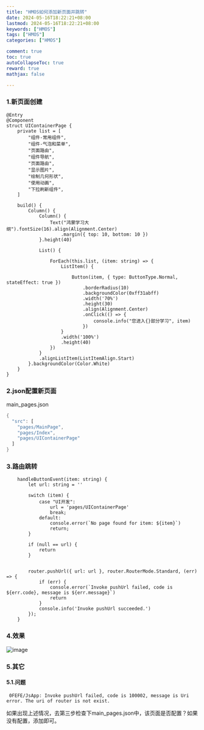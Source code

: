 ```yaml
---
title: "HMOS如何添加新页面并跳转"
date: 2024-05-16T18:22:21+08:00
lastmod: 2024-05-16T18:22:21+08:00
keywords: ["HMOS"]
tags: ["HMOS"]
categories: ["HMOS"]

comment: true
toc: true
autoCollapseToc: true
reward: true
mathjax: false

---
```


<!--more-->

### 1.新页面创建

```arkts
@Entry
@Component
struct UIContainerPage {
	private list = [
		"组件-常用组件",
		"组件-气泡和菜单",
		"页面路由",
		"组件导航",
		"页面路由",
		"显示图片",
		"绘制几何形状",
		"使用动画",
		"下拉刷新组件",
	]
	
	build() {
		Column() {
			Column() {
				Text("鸿蒙学习大纲").fontSize(16).align(Alignment.Center)
					.margin({ top: 10, bottom: 10 })
			}.height(40)

			List() {

				ForEach(this.list, (item: string) => {
					ListItem() {

						Button(item, { type: ButtonType.Normal, stateEffect: true })
							.borderRadius(10)
							.backgroundColor(0xff31abff)
							.width('70%')
							.height(30)
							.align(Alignment.Center)
							.onClick(() => {
								console.info("您进入{}部分学习", item)
							})
					}
					.width('100%')
					.height(40)
				})
			}
			.alignListItem(ListItemAlign.Start)
		}.backgroundColor(Color.White)
	}
}
```

### 2.json配置新页面

main_pages.json

```dart
{
  "src": [
    "pages/MainPage",
    "pages/Index",
    "pages/UIContainerPage"
  ]
}
```

### 3.路由跳转

```arkts
	handleButtonEvent(item: string) {
		let url: string = ''

		switch (item) {
			case "UI开发":
				url = 'pages/UIContainerPage'
				break;
			default:
				console.error(`No page found for item: ${item}`)
				return; 
		}

		if (null == url) {
			return
		}


		router.pushUrl({ url: url }, router.RouterMode.Standard, (err) => {
			if (err) {
				console.error(`Invoke pushUrl failed, code is ${err.code}, message is ${err.message}`)
				return
			}
			console.info('Invoke pushUrl succeeded.')
		});
	}
```

### 4.效果

![image](/images/hmos/hmos如何添加新页面并跳转/result.png)

### 5.其它

#### 5.1.问题

     0FEFE/JsApp: Invoke pushUrl failed, code is 100002, message is Uri error. The uri of router is not exist.

如果出现上述情况，去第三步检查下main_pages.json中，该页面是否配置？如果没有配置，添加即可。

